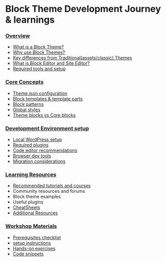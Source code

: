 # Block Theme Development Journey & learnings

### [Overview](assets/overview/overview.md)
* [What is a Block Theme?](assets/overview/overview.md#what-is-a-block-theme)
* [Why use Block Themes?](assets/overview/overview.md#why-use-block-themes)
* [Key differences from Traditional(assets/classic) Themes](assets/overview/overview.md#key-differences-from-traditionalclassic-themes)
* [What is Block Editor and Site Editor?](assets/overview/overview.md#what-is-block-editor-and-site-editor)
* [Required tools and setup](assets/overview/overview.md#required-tools-and-setup)

### [Core Concepts](assets/concepts/concepts.md)
* [Theme.json configuration](assets/concepts/concepts.md#themejson-configuration)
* [Block templates & template parts](assets/concepts/concepts.md#block-templates--template-parts)
* [Block patterns](assets/concepts/concepts.md#block-patterns)
* [Global styles](assets/concepts/concepts.md#global-styles)
* [Theme blocks vs Core blocks](assets/concepts/concepts.md#theme-blocks-vs-core-blocks)

### [Development Environment setup](assets/setup/setup.md)
* [Local WordPress setup](assets/setup/setup.md#local-wordpress-setup)
* [Required plugins](assets/setup/setup.md#required-plugins)
* [Code editor recommendations](assets/setup/setup.md#code-editor-recommendations)
* [Browser dev tools](assets/setup/setup.md#browser-dev-tools)
* [Migration considerations](assets/setup/setup.md#migration-considerations)

### [Learning Resources](assets/resources/resources.md)
* [Recommended tutorials and courses](assets/resources/recommended.md)
* Community resources and forums
* Block theme examples
* Useful plugins
* [CheatSheets](assets/resources/cheatsheets.md)
* [Additional Resources](assets/resources/resources.md#additional-resources)


### [Workshop Materials](assets/workshop/workshop.md)
* [Prerequisites checklist](assets/workshop/prerequisites.md)
* [setup instructions](assets/workshop/workshop.md#setup-instructions)
* [Hands-on exercises](assets/workshop/workshop.md#hands-on-exercises)
* [Code snippets](assets/workshop/workshop.md#code-snippets)
